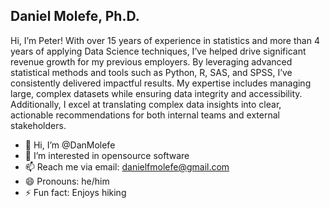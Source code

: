 ## Daniel Molefe, Ph.D. ##

Hi, I’m Peter! With over 15 years of experience in statistics and more than 4 years of applying Data Science techniques, I’ve helped drive significant revenue growth for my previous employers. By leveraging advanced statistical methods and tools such as Python, R, SAS, and SPSS, I’ve consistently delivered impactful results. My expertise includes managing large, complex datasets while ensuring data integrity and accessibility. Additionally, I excel at translating complex data insights into clear, actionable recommendations for both internal teams and external stakeholders.


- 👋 Hi, I’m @DanMolefe
- 👀 I’m interested in opensource software
- 📫 Reach me via email: danielfmolefe@gmail.com
- 😄 Pronouns: he/him
- ⚡ Fun fact: Enjoys hiking


